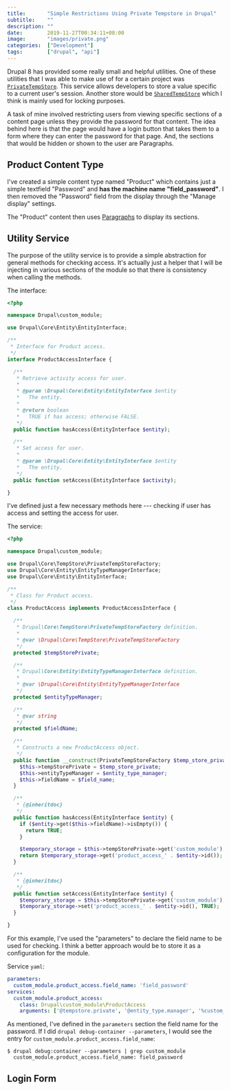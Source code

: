 ```yaml
---
title:       "Simple Restrictions Using Private Tempstore in Drupal"
subtitle:    ""
description: ""
date:        2019-11-27T00:34:11+08:00
image:       "images/private.png"
categories:  ["Development"]
tags:        ["drupal", "api"]
---
```


Drupal 8 has provided some really small and helpful utilities. One of these utilities that I was able to make use of for a certain project was [`PrivateTempStore`](https://api.drupal.org/api/drupal/core%21lib%21Drupal%21Core%21TempStore%21PrivateTempStore.php/class/PrivateTempStore/8.7.x). This service allows developers to store a value specific to a current user's session. Another store would be [`SharedTempStore`](https://api.drupal.org/api/drupal/core%21lib%21Drupal%21Core%21TempStore%21SharedTempStore.php/class/SharedTempStore/8.7.x) which I think is mainly used for locking purposes.

A task of mine involved restricting users from viewing specific sections of a content page unless they provide the password for that content. The idea behind here is that the page would have a login button that takes them to a form where they can enter the password for that page. And, the sections that would be hidden or shown to the user are Paragraphs.

## Product Content Type

I've created a simple content type named "Product" which contains just a simple textfield "Password" and **has the machine name "field_password"**. I then removed the "Password" field from the display through the "Manage display" settings.

The "Product" content then uses [Paragraphs](https://www.drupal.org/project/paragraphs) to display its sections.

## Utility Service

The purpose of the utility service is to provide a simple abstraction for general methods for checking access. It's actually just a helper that I will be injecting in various sections of the module so that there is consistency when calling the methods.

The interface:

```php
<?php

namespace Drupal\custom_module;

use Drupal\Core\Entity\EntityInterface;

/**
 * Interface for Product access.
 */
interface ProductAccessInterface {

  /**
   * Retrieve activity access for user.
   *
   * @param \Drupal\Core\Entity\EntityInterface $entity
   *   The entity.
   *
   * @return boolean
   *   TRUE if has access; otherwise FALSE.
   */
  public function hasAccess(EntityInterface $entity);

  /**
   * Set access for user.
   *
   * @param \Drupal\Core\Entity\EntityInterface $entity
   *   The entity.
   */
  public function setAccess(EntityInterface $activity);

}
```

I've defined just a few necessary methods here --- checking if user has access and setting the access for user.

The service:

```php
<?php

namespace Drupal\custom_module;

use Drupal\Core\TempStore\PrivateTempStoreFactory;
use Drupal\Core\Entity\EntityTypeManagerInterface;
use Drupal\Core\Entity\EntityInterface;

/**
 * Class for Product access.
 */
class ProductAccess implements ProductAccessInterface {

  /**
   * Drupal\Core\TempStore\PrivateTempStoreFactory definition.
   *
   * @var \Drupal\Core\TempStore\PrivateTempStoreFactory
   */
  protected $tempStorePrivate;

  /**
   * Drupal\Core\Entity\EntityTypeManagerInterface definition.
   *
   * @var \Drupal\Core\Entity\EntityTypeManagerInterface
   */
  protected $entityTypeManager;

  /**
   * @var string
   */
  protected $fieldName;

  /**
   * Constructs a new ProductAccess object.
   */
  public function __construct(PrivateTempStoreFactory $temp_store_private, EntityTypeManagerInterface $entity_type_manager, $field_name = NULL) {
    $this->tempStorePrivate = $temp_store_private;
    $this->entityTypeManager = $entity_type_manager;
    $this->fieldName = $field_name;
  }

  /**
   * {@inheritdoc}
   */
  public function hasAccess(EntityInterface $entity) {
    if ($entity->get($this->fieldName)->isEmpty()) {
      return TRUE;
    }

    $temporary_storage = $this->tempStorePrivate->get('custom_module');
    return $temporary_storage->get('product_access_' . $entity->id());
  }

  /**
   * {@inheritdoc}
   */
  public function setAccess(EntityInterface $entity) {
    $temporary_storage = $this->tempStorePrivate->get('custom_module');
    $temporary_storage->set('product_access_' . $entity->id(), TRUE);
  }

}
```

For this example, I've used the "parameters" to declare the field name to be used for checking. I think a better approach would be to store it as a configuration for the module.

Service `yaml`:

```yaml
parameters:
  custom_module.product_access.field_name: 'field_password'
services:
  custom_module.product_access:
    class: Drupal\custom_module\ProductAccess
    arguments: ['@tempstore.private', '@entity_type.manager', '%custom_module.product_access.field_name%']
```

As mentioned, I've defined in the `parameters` section the field name for the password. If I did `drupal debug-container --parameters`, I would see the entry for `custom_module.product_access.field_name`:

```shell
$ drupal debug:container --parameters | grep custom_module
  custom_module.product_access.field_name: field_password
```

## Login Form
